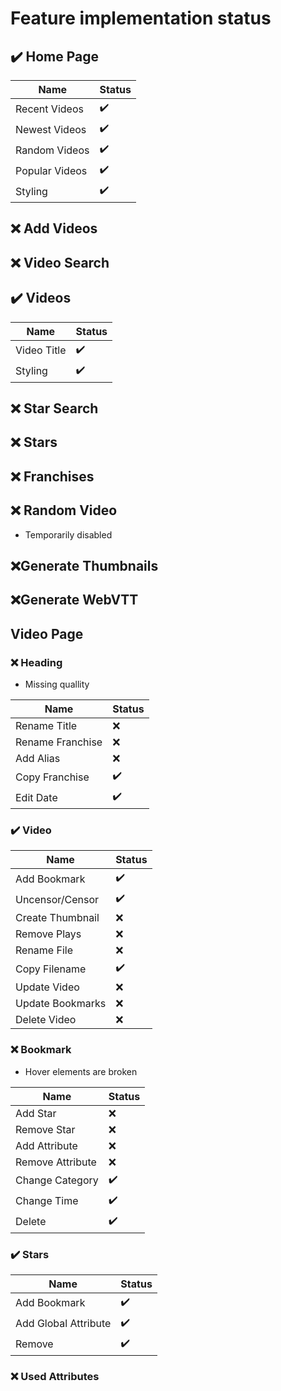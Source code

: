 # Feature implementation status

## :heavy_check_mark: Home Page

| Name           | Status             |
| -------------- | ------------------ |
| Recent Videos  | :heavy_check_mark: |
| Newest Videos  | :heavy_check_mark: |
| Random Videos  | :heavy_check_mark: |
| Popular Videos | :heavy_check_mark: |
| Styling        | :heavy_check_mark: |

## :x: Add Videos

## :x: Video Search

## :heavy_check_mark: Videos

| Name        | Status             |
| ----------- | ------------------ |
| Video Title | :heavy_check_mark: |
| Styling     | :heavy_check_mark: |

## :x: Star Search

## :x: Stars

## :x: Franchises

## :x: Random Video

-   Temporarily disabled

## :x:Generate Thumbnails

## :x:Generate WebVTT

## Video Page

### :x: Heading

-   Missing quallity

| Name             | Status             |
| ---------------- | ------------------ |
| Rename Title     | :x:                |
| Rename Franchise | :x:                |
| Add Alias        | :x:                |
| Copy Franchise   | :heavy_check_mark: |
| Edit Date        | :heavy_check_mark: |

### :heavy_check_mark: Video

| Name             | Status             |
| ---------------- | ------------------ |
| Add Bookmark     | :heavy_check_mark: |
| Uncensor/Censor  | :heavy_check_mark: |
| Create Thumbnail | :x:                |
| Remove Plays     | :x:                |
| Rename File      | :x:                |
| Copy Filename    | :heavy_check_mark: |
| Update Video     | :x:                |
| Update Bookmarks | :x:                |
| Delete Video     | :x:                |

### :x: Bookmark

-   Hover elements are broken

| Name             | Status             |
| ---------------- | ------------------ |
| Add Star         | :x:                |
| Remove Star      | :x:                |
| Add Attribute    | :x:                |
| Remove Attribute | :x:                |
| Change Category  | :heavy_check_mark: |
| Change Time      | :heavy_check_mark: |
| Delete           | :heavy_check_mark: |

### :heavy_check_mark: Stars

| Name                 | Status             |
| -------------------- | ------------------ |
| Add Bookmark         | :heavy_check_mark: |
| Add Global Attribute | :heavy_check_mark: |
| Remove               | :heavy_check_mark: |

### :x: Used Attributes
